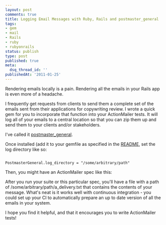 ```yaml
---
layout: post
comments: true
title: Logging Email Messages with Ruby, Rails and postmaster_general
tags:
- gem
- mail
- Rails
- ruby
- rubyonrails
status: publish
type: post
published: true
meta:
  dsq_thread_id: ''
publishedAt: '2011-01-25'
---
```


Rendering emails locally is a pain. Rendering all the emails in your Rails app is even more of a headache.

I frequently get requests from clients to send them a complete set of the emails sent from their applications for copywriting review. I wrote a quick gem for you to incorporate that function into your ActionMailer tests. It will log all of your emails to a central location so that you can zip them up and send them to your clients and/or stakeholders.

I've called it [postmaster_general](https://github.com/dpickett/postmaster_general).

Once installed (add it to your gemfile as specified in the [README](https://github.com/dpickett/postmaster_general/blob/master/README.rdoc), set the log directory like so:

<code>
PostmasterGeneral.log_directory = "/some/arbitrary/path"
</code>

Then, you might have an ActionMailer spec like this:

<script src="https://gist.github.com/795439.js"> </script>

After you run your suite or this particular spec, you'll have a file with a path of /some/arbitrary/path/a_delivery.txt that contains the contents of your message. What's neat is it works well with continuous integration - you could set up your CI to automatically prepare an up to date version of all the emails in your system.

I hope you find it helpful, and that it encourages you to write ActionMailer tests!
